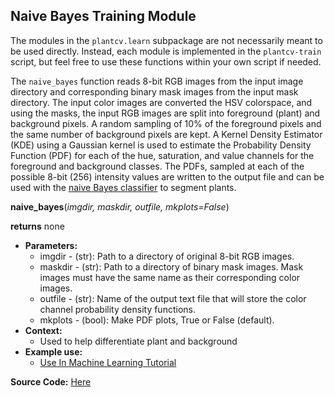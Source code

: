 ## Naive Bayes Training Module

The modules in the `plantcv.learn` subpackage are not necessarily meant to be used directly. Instead,
each module is implemented in the `plantcv-train` script, but feel free to use these functions within your own
script if needed.

The `naive_bayes` function reads 8-bit RGB images from the input image directory and corresponding binary mask images
from the input mask directory. The input color images are converted the HSV colorspace, and using the masks, the input 
RGB images are split into foreground (plant) and background pixels. A random sampling of 10% of the foreground pixels 
and the same number of background pixels are kept. A Kernel Density Estimator (KDE) using a Gaussian kernel is used
to estimate the Probability Density Function (PDF) for each of the hue, saturation, and value channels for the
foreground and background classes. The PDFs, sampled at each of the possible 8-bit (256) intensity values are written
to the output file and can be used with the [naive Bayes classifier](naive_bayes_classifier.md) to segment plants.

**naive_bayes**(*imgdir, maskdir, outfile, mkplots=False*)

**returns** none

- **Parameters:**
    - imgdir  - (str): Path to a directory of original 8-bit RGB images.
    - maskdir - (str): Path to a directory of binary mask images. Mask images must have the same name as their 
    corresponding color images.
    - outfile - (str): Name of the output text file that will store the color channel probability density functions.
    - mkplots - (bool): Make PDF plots, True or False (default).
- **Context:**
    - Used to help differentiate plant and background
- **Example use:**
    - [Use In Machine Learning Tutorial](https://plantcv.org/tutorials/naive-bayes)

**Source Code:** [Here](https://github.com/danforthcenter/plantcv/blob/main/plantcv/learn/naive_bayes.py)
